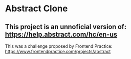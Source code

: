 # Abstract Clone

## This project is an unnoficial version of: https://help.abstract.com/hc/en-us

This was a challenge proposed by Frontend Practice: https://www.frontendpractice.com/projects/abstract
